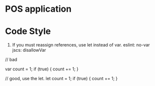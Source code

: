 # POS application
# Code Style

1. If you must reassign references, use let instead of var. eslint: no-var jscs: disallowVar

// bad

var count = 1;
if (true) {
  count += 1;
}

// good, use the let.
let count = 1;
if (true) {
  count += 1;
}
